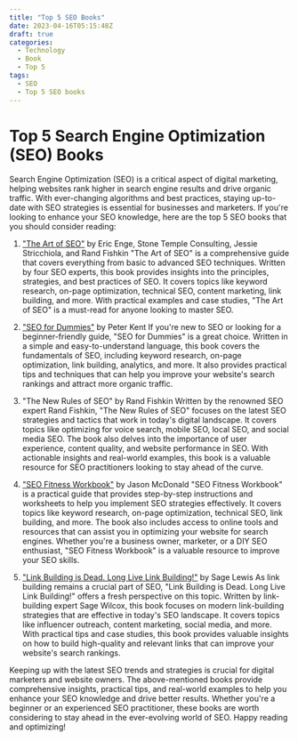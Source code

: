 ```yaml
---
title: "Top 5 SEO Books"
date: 2023-04-16T05:15:48Z
draft: true
categories:
  - Technology
  - Book
  - Top 5
tags:
  - SEO
  - Top 5 SEO books
---
```


# Top 5 Search Engine Optimization (SEO) Books
Search Engine Optimization (SEO) is a critical aspect of digital marketing, helping websites rank higher in search engine results and drive organic traffic. With ever-changing algorithms and best practices, staying up-to-date with SEO strategies is essential for businesses and marketers. If you're looking to enhance your SEO knowledge, here are the top 5 SEO books that you should consider reading:

1. ["The Art of SEO"](https://a.co/d/5lovKPH) by Eric Enge, Stone Temple Consulting, Jessie Stricchiola, and Rand Fishkin
"The Art of SEO" is a comprehensive guide that covers everything from basic to advanced SEO techniques. Written by four SEO experts, this book provides insights into the principles, strategies, and best practices of SEO. It covers topics like keyword research, on-page optimization, technical SEO, content marketing, link building, and more. With practical examples and case studies, "The Art of SEO" is a must-read for anyone looking to master SEO.

2. ["SEO for Dummies"](https://a.co/d/eKepvel) by Peter Kent
If you're new to SEO or looking for a beginner-friendly guide, "SEO for Dummies" is a great choice. Written in a simple and easy-to-understand language, this book covers the fundamentals of SEO, including keyword research, on-page optimization, link building, analytics, and more. It also provides practical tips and techniques that can help you improve your website's search rankings and attract more organic traffic.

3. "The New Rules of SEO" by Rand Fishkin
Written by the renowned SEO expert Rand Fishkin, "The New Rules of SEO" focuses on the latest SEO strategies and tactics that work in today's digital landscape. It covers topics like optimizing for voice search, mobile SEO, local SEO, and social media SEO. The book also delves into the importance of user experience, content quality, and website performance in SEO. With actionable insights and real-world examples, this book is a valuable resource for SEO practitioners looking to stay ahead of the curve.

4. ["SEO Fitness Workbook"](https://a.co/d/cqCTiR4) by Jason McDonald
"SEO Fitness Workbook" is a practical guide that provides step-by-step instructions and worksheets to help you implement SEO strategies effectively. It covers topics like keyword research, on-page optimization, technical SEO, link building, and more. The book also includes access to online tools and resources that can assist you in optimizing your website for search engines. Whether you're a business owner, marketer, or a DIY SEO enthusiast, "SEO Fitness Workbook" is a valuable resource to improve your SEO skills.

5. ["Link Building is Dead. Long Live Link Building!"](https://a.co/d/hlBjXvE) by Sage Lewis
As link building remains a crucial part of SEO, "Link Building is Dead. Long Live Link Building!" offers a fresh perspective on this topic. Written by link-building expert Sage Wilcox, this book focuses on modern link-building strategies that are effective in today's SEO landscape. It covers topics like influencer outreach, content marketing, social media, and more. With practical tips and case studies, this book provides valuable insights on how to build high-quality and relevant links that can improve your website's search rankings.

Keeping up with the latest SEO trends and strategies is crucial for digital marketers and website owners. The above-mentioned books provide comprehensive insights, practical tips, and real-world examples to help you enhance your SEO knowledge and drive better results. Whether you're a beginner or an experienced SEO practitioner, these books are worth considering to stay ahead in the ever-evolving world of SEO. Happy reading and optimizing!
